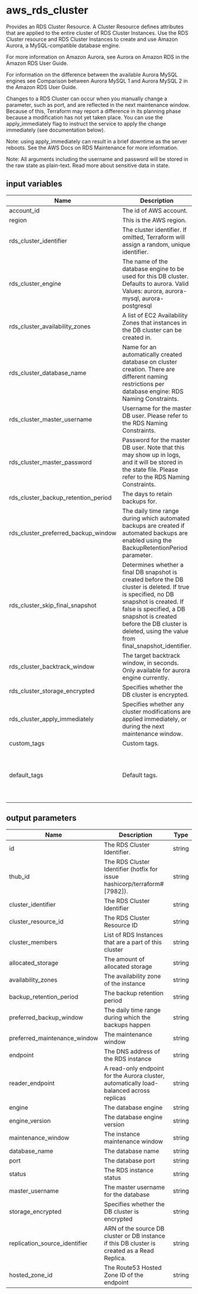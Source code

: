 # aws_rds_cluster

Provides an RDS Cluster Resource. A Cluster Resource defines attributes that are applied to the entire cluster of RDS Cluster Instances. Use the RDS Cluster resource and RDS Cluster Instances to create and use Amazon Aurora, a MySQL-compatible database engine.

For more information on Amazon Aurora, see Aurora on Amazon RDS in the Amazon RDS User Guide.

For information on the difference between the available Aurora MySQL engines see Comparison between Aurora MySQL 1 and Aurora MySQL 2 in the Amazon RDS User Guide.

Changes to a RDS Cluster can occur when you manually change a parameter, such as port, and are reflected in the next maintenance window. Because of this, Terraform may report a difference in its planning phase because a modification has not yet taken place. You can use the apply_immediately flag to instruct the service to apply the change immediately (see documentation below).

Note: using apply_immediately can result in a brief downtime as the server reboots. See the AWS Docs on RDS Maintenance for more information.

Note: All arguments including the username and password will be stored in the raw state as plain-text. Read more about sensitive data in state.

## input variables

| Name | Description | Type | Default | Required |
|------|-------------|:----:|:-----:|:-----:|
|account_id|The id of AWS account.|string||Yes|
|region|This is the AWS region.|string|us-east-1|Yes|
|rds_cluster_identifier|The cluster identifier. If omitted, Terraform will assign a random, unique identifier.|string|{{ name }}|No|
|rds_cluster_engine|The name of the database engine to be used for this DB cluster. Defaults to aurora. Valid Values: aurora, aurora-mysql, aurora-postgresql|string|aurora-postgresql|No|
|rds_cluster_availability_zones|A list of EC2 Availability Zones that instances in the DB cluster can be created in.|list|"us-east-1a","us-east-1b","us-east-1c"|No|
|rds_cluster_database_name|Name for an automatically created database on cluster creation. There are different naming restrictions per database engine: RDS Naming Constraints.|string|{{ name }}_db|No|
|rds_cluster_master_username|Username for the master DB user. Please refer to the RDS Naming Constraints.|string|root|No|
|rds_cluster_master_password|Password for the master DB user. Note that this may show up in logs, and it will be stored in the state file. Please refer to the RDS Naming Constraints.|string|root!root|No|
|rds_cluster_backup_retention_period|The days to retain backups for.|number|5|No|
|rds_cluster_preferred_backup_window|The daily time range during which automated backups are created if automated backups are enabled using the BackupRetentionPeriod parameter.|string|07:00-09:00|No|
|rds_cluster_skip_final_snapshot|Determines whether a final DB snapshot is created before the DB cluster is deleted. If true is specified, no DB snapshot is created. If false is specified, a DB snapshot is created before the DB cluster is deleted, using the value from final_snapshot_identifier.|booolean|false|No|
|rds_cluster_backtrack_window|The target backtrack window, in seconds. Only available for aurora engine currently. |number|0|No|
|rds_cluster_storage_encrypted|Specifies whether the DB cluster is encrypted.|boolean|false|No|
|rds_cluster_apply_immediately|Specifies whether any cluster modifications are applied immediately, or during the next maintenance window.|boolean|false|No|
|custom_tags|Custom tags.|map||No|
|default_tags|Default tags.|map|{"ThubName"= "{{ name }}","ThubCode"= "{{ code }}","ThubEnv"= "default","Description" = "Managed by TerraHub"}|No|

## output parameters

| Name | Description | Type |
|------|-------------|:----:|
|id|The RDS Cluster Identifier.|string|
|thub_id|The RDS Cluster Identifier (hotfix for issue hashicorp/terraform#[7982]).|string|
|cluster_identifier|The RDS Cluster Identifier|string|
|cluster_resource_id|The RDS Cluster Resource ID|string|
|cluster_members|List of RDS Instances that are a part of this cluster|string|
|allocated_storage|The amount of allocated storage|string|
|availability_zones|The availability zone of the instance|string|
|backup_retention_period|The backup retention period|string|
|preferred_backup_window|The daily time range during which the backups happen|string|
|preferred_maintenance_window|The maintenance window|string|
|endpoint|The DNS address of the RDS instance|string|
|reader_endpoint|A read-only endpoint for the Aurora cluster, automatically load-balanced across replicas|string|
|engine|The database engine|string|
|engine_version|The database engine version|string|
|maintenance_window|The instance maintenance window|string|
|database_name|The database name|string|
|port|The database port|string|
|status|The RDS instance status|string|
|master_username|The master username for the database|string|
|storage_encrypted|Specifies whether the DB cluster is encrypted|string|
|replication_source_identifier|ARN of the source DB cluster or DB instance if this DB cluster is created as a Read Replica.|string|
|hosted_zone_id|The Route53 Hosted Zone ID of the endpoint|string|
